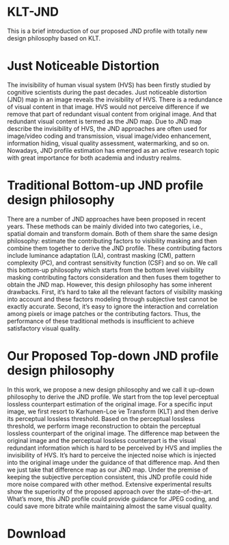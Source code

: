 # KLT-JND
This is a brief introduction of our proposed JND profile with totally new design philosophy based on KLT.

# Just Noticeable Distortion
The invisibility of human visual system (HVS) has been firstly studied by cognitive scientists during the past decades. Just noticeable distortion (JND) map in an image reveals the invisibility of HVS. There is a redundance of visual content in that image. HVS would not perceive difference if we remove that part of redundant visual content from original image. And that redundant visual content is termed as the JND map. Due to JND map describe the invisibility of HVS, the JND approaches are often used for image/video coding and transmission, visual image/video enhancement, information hiding, visual quality assessment, watermarking, and so on. Nowadays, JND profile estimation has emerged as an active research topic with great importance for both academia and industry realms.

# Traditional Bottom-up JND profile design philosophy
There are a number of JND approaches have been proposed in recent years. These methods can be mainly divided into two categories, i.e., spatial domain and transform domain. Both of them share the same design philosophy: estimate the contributing factors to visibility masking and then combine them together to derive the JND profile. These contributing factors include luminance adaptation (LA), contrast masking (CM), pattern complexity (PC), and contrast sensitivity function (CSF) and so on. We call this bottom-up philosophy which starts from the bottom level visibility masking contributing factors consideration and then fuses them together to obtain the JND map. However, this design philosophy has some inherent drawbacks. First, it’s hard to take all the relevant factors of visibility masking into account and these factors modeling through subjective test cannot be exactly accurate. Second, it’s easy to ignore the interaction and correlation among pixels or image patches or the contributing factors. Thus, the performance of these traditional methods is insufficient to achieve satisfactory visual quality.

# Our Proposed Top-down JND profile design philosophy
In this work, we propose a new design philosophy and we call it up-down philosophy to derive the JND profile. We start from the top level perceptual lossless counterpart estimation of the original image. For a specific input image, we first resort to Karhunen-Loe ́ve Transform (KLT) and then derive its perceptual lossless threshold. Based on the perceptual lossless threshold, we perform image reconstruction to obtain the perceptual lossless counterpart of the original image. The difference map between the original image and the perceptual lossless counterpart is the visual redundant information which is hard to be perceived by HVS and implies the invisibility of HVS. It’s hard to perceive the injected noise which is injected into the original image under the guidance of that difference map. And then we just take that difference map as our JND map. Under the premise of keeping the subjective perception consistent, this JND profile could hide more noise compared with other method. Extensive experimental results show the superiority of the proposed approach over the state-of-the-art. What’s more, this JND profile could provide guidance for JPEG coding, and could save more bitrate while maintaining almost the same visual quality.

# Download
